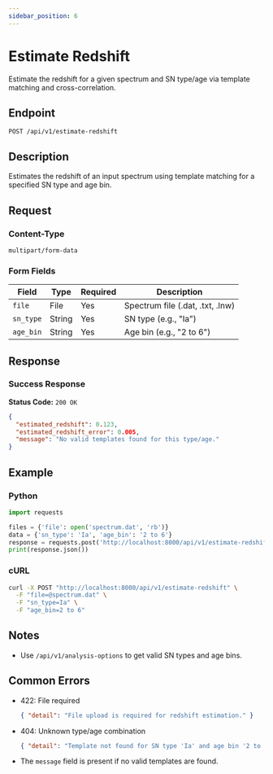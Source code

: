 ```yaml
---
sidebar_position: 6
---
```


# Estimate Redshift

Estimate the redshift for a given spectrum and SN type/age via template matching and cross-correlation.

## Endpoint

```
POST /api/v1/estimate-redshift
```

## Description

Estimates the redshift of an input spectrum using template matching for a specified SN type and age bin.

## Request

### Content-Type
```
multipart/form-data
```

### Form Fields
| Field | Type | Required | Description |
|-------|------|----------|-------------|
| `file` | File | Yes | Spectrum file (.dat, .txt, .lnw) |
| `sn_type` | String | Yes | SN type (e.g., "Ia") |
| `age_bin` | String | Yes | Age bin (e.g., "2 to 6") |

## Response

### Success Response
**Status Code:** `200 OK`

```json
{
  "estimated_redshift": 0.123,
  "estimated_redshift_error": 0.005,
  "message": "No valid templates found for this type/age."
}
```

## Example

### Python
```python
import requests

files = {'file': open('spectrum.dat', 'rb')}
data = {'sn_type': 'Ia', 'age_bin': '2 to 6'}
response = requests.post('http://localhost:8000/api/v1/estimate-redshift', files=files, data=data)
print(response.json())
```

### cURL
```bash
curl -X POST "http://localhost:8000/api/v1/estimate-redshift" \
  -F "file=@spectrum.dat" \
  -F "sn_type=Ia" \
  -F "age_bin=2 to 6"
```

## Notes
- Use `/api/v1/analysis-options` to get valid SN types and age bins.

## Common Errors

- 422: File required
  ```json
  { "detail": "File upload is required for redshift estimation." }
  ```
- 404: Unknown type/age combination
  ```json
  { "detail": "Template not found for SN type 'Ia' and age bin '2 to 6'." }
  ```
- The `message` field is present if no valid templates are found.
